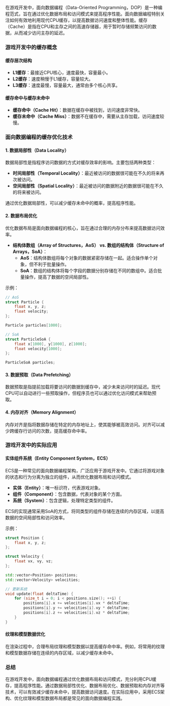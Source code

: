 在游戏开发中，面向数据编程（Data-Oriented Programming，DOP）是一种编程范式，旨在通过优化数据布局和访问模式来提高程序性能。面向数据编程特别关注如何有效地利用现代CPU缓存，以提高数据访问速度和整体性能。缓存（Cache）是指在CPU和主存之间的高速存储器，用于暂时存储频繁访问的数据，从而减少访问主存的延迟。

### 游戏开发中的缓存概念

#### 缓存层次结构
- **L1缓存**：最接近CPU核心，速度最快，容量最小。
- **L2缓存**：速度稍慢于L1缓存，容量较大。
- **L3缓存**：速度最慢，容量最大，通常由多个核心共享。

#### 缓存命中与缓存未命中
- **缓存命中（Cache Hit）**：数据在缓存中被找到，访问速度非常快。
- **缓存未命中（Cache Miss）**：数据不在缓存中，需要从主存加载，访问速度较慢。

### 面向数据编程的缓存优化技术

#### 1. 数据局部性（Data Locality）
数据局部性是指程序访问数据的方式对缓存效率的影响。主要包括两种类型：
- **时间局部性（Temporal Locality）**：最近被访问的数据很可能在不久的将来再次被访问。
- **空间局部性（Spatial Locality）**：最近被访问的数据附近的数据很可能在不久的将来被访问。

通过优化数据局部性，可以减少缓存未命中的概率，提高程序性能。

#### 2. 数据布局优化
优化数据布局是面向数据编程的核心，旨在通过合理的内存分布来提高数据访问效率。

- **结构体数组（Array of Structures，AoS） vs. 数组的结构体（Structure of Arrays，SoA）**：
  - **AoS**：结构体数组将每个对象的数据紧密存储在一起。适合操作单个对象，但不利于批量操作。
  - **SoA**：数组的结构体将每个字段的数据分别存储在不同的数组中。适合批量操作，提高了数据的空间局部性。

示例：
```cpp
// AoS
struct Particle {
    float x, y, z;
    float velocity;
};

Particle particles[1000];

// SoA
struct ParticleSoA {
    float x[1000], y[1000], z[1000];
    float velocity[1000];
};

ParticleSoA particles;
```

#### 3. 数据预取（Data Prefetching）
数据预取是指提前加载将要访问的数据到缓存中，减少未来访问时的延迟。现代CPU可以自动进行一些预取操作，但程序员也可以通过优化访问模式来帮助预取。

#### 4. 内存对齐（Memory Alignment）
内存对齐是指将数据存储在特定的内存地址上，使其能够被高效访问。对齐可以减少跨缓存行访问的次数，提高缓存命中率。

### 游戏开发中的实际应用

#### 实体组件系统（Entity Component System，ECS）
ECS是一种常见的面向数据编程架构，广泛应用于游戏开发中。它通过将游戏对象的状态和行为分离为独立的组件，从而优化数据布局和访问模式。

- **实体（Entity）**：唯一标识符，代表游戏对象。
- **组件（Component）**：包含数据，代表对象的某个方面。
- **系统（System）**：包含逻辑，处理特定类型的组件。

ECS的实现通常采用SoA的方式，将同类型的组件存储在连续的内存区域，以提高数据的空间局部性和访问效率。

示例：
```cpp
struct Position {
    float x, y, z;
};

struct Velocity {
    float vx, vy, vz;
};

std::vector<Position> positions;
std::vector<Velocity> velocities;

// 更新系统
void update(float deltaTime) {
    for (size_t i = 0; i < positions.size(); ++i) {
        positions[i].x += velocities[i].vx * deltaTime;
        positions[i].y += velocities[i].vy * deltaTime;
        positions[i].z += velocities[i].vz * deltaTime;
    }
}
```

#### 纹理和模型数据优化
在渲染过程中，合理布局纹理和模型数据以提高缓存命中率。例如，将常用的纹理和模型数据存储在连续的内存区域，以减少缓存未命中。

### 总结

在游戏开发中，面向数据编程通过优化数据布局和访问模式，充分利用CPU缓存，提高程序性能。通过数据局部性优化、数据布局优化、数据预取和内存对齐等技术，可以有效减少缓存未命中，提高数据访问速度。在实际应用中，采用ECS架构、优化纹理和模型数据布局都是常见的面向数据编程实践。